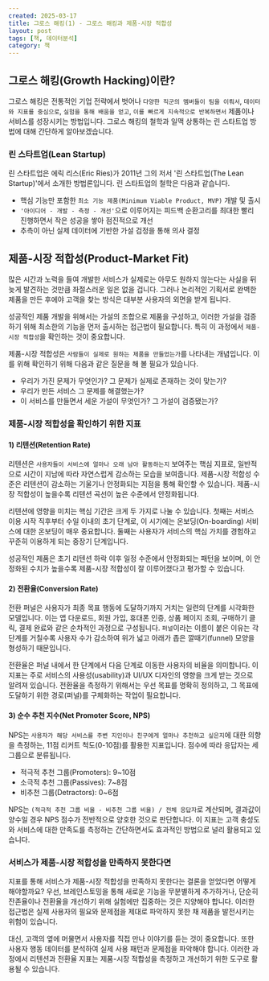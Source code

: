 ```yaml
---
created: 2025-03-17
title: 그로스 해킹(1) - 그로스 해킹과 제품-시장 적합성
layout: post
tags: [책, 데이터분석]
category: 책
---
```


## 그로스 해킹(Growth Hacking)이란?
그로스 해킹은 전통적인 기업 전략에서 벗어나 `다양한 직군의 멤버들이 팀을 이뤄서`, `데이터와 지표를 중심으로`, `실험을 통해 배움을 얻고`, `이를 빠르게 지속적으로 반복하면서` 제품이나 서비스를 성장시키는 방법입니다. 그로스 해킹의 철학과 일맥 상통하는 린 스타트업 방법에 대해 간단하게 알아보겠습니다. 

### 린 스타트업(Lean Startup)
린 스타트업은 에릭 리스(Eric Ries)가 2011년 그의 저서 '린 스타트업(The Lean Startup)'에서 소개한 방법론입니다. 린 스타트업의 철학은 다음과 같습니다.

* 핵심 기능만 포함한 `최소 기능 제품(Minimum Viable Product, MVP)` 개발 및 출시
* `'아이디어 - 개발 - 측정 - 개선'`으로 이루어지는 피드백 순환고리를 최대한 빨리 진행하면서 작은 성공을 쌓아 점진적으로 개선
* 추측이 아닌 실제 데이터에 기반한 가설 검정을 통해 의사 결정



## 제품-시장 적합성(Product-Market Fit)
많은 시간과 노력을 들여 개발한 서비스가 실제로는 아무도 원하지 않는다는 사실을 뒤늦게 발견하는 것만큼 좌절스러운 일은 없을 겁니다. 그러나 논리적인 기획서로 완벽한 제품을 만든 후에야 고객을 찾는 방식은 대부분 사용자의 외면을 받게 됩니다.

성공적인 제품 개발을 위해서는 가설의 조합으로 제품을 구성하고, 이러한 가설을 검증하기 위해 최소한의 기능을 먼저 출시하는 접근법이 필요합니다. 특히 이 과정에서 `제품-시장 적합성`을 확인하는 것이 중요합니다.

제품-시장 적합성은 `사람들이 실제로 원하는 제품을 만들었는가`를 나타내는 개념입니다. 이를 위해 확인하기 위해 다음과 같은 질문을 해 볼 필요가 있습니다.

* 우리가 가진 문제가 무엇인가? 그 문제가 실제로 존재하는 것이 맞는가?
* 우리가 만든 서비스 그 문제를 해결했는가?
* 이 서비스를 만들면서 세운 가설이 무엇인가? 그 가설이 검증됐는가?



### 제품-시장 적합성을 확인하기 위한 지표
#### 1) 리텐션(Retention Rate)
리텐션은 `사용자들이 서비스에 얼마나 오래 남아 활동하는지` 보여주는 핵심 지표로, 일반적으로 시간이 지남에 따라 자연스럽게 감소하는 모습을 보여줍니다. 제품-시장 적합성 수준은 리텐션이 감소하는 기울기나 안정화되는 지점을 통해 확인할 수 있습니다. 제품-시장 적합성이 높을수록 리텐션 곡선이 높은 수준에서 안정화됩니다.

리텐션에 영향을 미치는 핵심 기간은 크게 두 가지로 나눌 수 있습니다. 첫째는 서비스 이용 시작 직후부터 수일 이내의 초기 단계로, 이 시기에는 온보딩(On-boarding) 서비스에 대한 온보딩이 매우 중요합니다. 둘째는 사용자가 서비스의 핵심 가치를 경험하고 꾸준히 이용하게 되는 중장기 단계입니다.

성공적인 제품은 초기 리텐션 하락 이후 일정 수준에서 안정화되는 패턴을 보이며, 이 안정화된 수치가 높을수록 제품-시장 적합성이 잘 이루어졌다고 평가할 수 있습니다.

#### 2) 전환율(Conversion Rate)
전환 퍼널은 사용자가 최종 목표 행동에 도달하기까지 거치는 일련의 단계를 시각화한 모델입니다. 이는 앱 다운로드, 회원 가입, 휴대폰 인증, 상품 페이지 조회, 구매하기 클릭, 결제 완료와 같은 순차적인 과정으로 구성됩니다. `퍼널`이라는 이름이 붙은 이유는 각 단계를 거칠수록 사용자 수가 감소하여 위가 넓고 아래가 좁은 깔때기(funnel) 모양을 형성하기 때문입니다.

전환율은 퍼널 내에서 한 단계에서 다음 단계로 이동한 사용자의 비율을 의미합니다. 이 지표는 주로 서비스의 사용성(usability)과 UI/UX 디자인의 영향을 크게 받는 것으로 알려져 있습니다. 전환율을 측정하기 위해서는 우선 목표를 명확히 정의하고, 그 목표에 도달하기 위한 경로(퍼널)를 구체화하는 작업이 필요합니다.

#### 3) 순수 추천 지수(Net Promoter Score, NPS)
NPS는 `사용자가 해당 서비스를 주변 지인이나 친구에게 얼마나 추천하고 싶은지`에 대한 의향을 측정하는, 11점 리커트 척도(0-10점)를 활용한 지표입니다. 점수에 따라 응답자는 세 그룹으로 분류됩니다.
	
* 적극적 추천 그룹(Promoters): 9~10점
* 소극적 추천 그룹(Passives): 7~8점
* 비추천 그룹(Detractors): 0~6점

NPS는 `(적극적 추천 그룹 비율 - 비추천 그룹 비율) / 전체 응답자`로 계산되며, 결과값이 양수일 경우 NPS 점수가 전반적으로 양호한 것으로 판단합니다. 이 지표는 고객 충성도와 서비스에 대한 만족도를 측정하는 간단하면서도 효과적인 방법으로 널리 활용되고 있습니다.

### 서비스가 제품-시장 적합성을 만족하지 못한다면
지표를 통해 서비스가 제품-시장 적합성을 만족하지 못한다는 결론을 얻었다면 어떻게 해야할까요? 우선, 브레인스토밍을 통해 새로운 기능을 무분별하게 추가하거나, 단순히 잔존율이나 전환율을 개선하기 위해 실험에만 집중하는 것은 지양해야 합니다. 이러한 접근법은 실제 사용자의 필요와 문제점을 제대로 파악하지 못한 채 제품을 발전시키는 위험이 있습니다.

대신, 고객의 옆에 머물면서 사용자를 직접 만나 이야기를 듣는 것이 중요합니다. 또한 사용자 행동 데이터를 분석하여 실제 사용 패턴과 문제점을 파악해야 합니다. 이러한 과정에서 리텐션과 전환율 지표는 제품-시장 적합성을 측정하고 개선하기 위한 도구로 활용될 수 있습니다.
